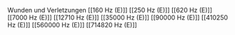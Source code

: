 Wunden und Verletzungen
[[160 Hz (E)]]
[[250 Hz (E)]]
[[620 Hz (E)]]
[[7000 Hz (E)]]
[[12710 Hz (E)]]
[[35000 Hz (E)]]
[[90000 Hz (E)]]
[[410250 Hz (E)]]
[[560000 Hz (E)]]
[[714820 Hz (E)]]